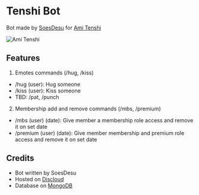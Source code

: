 
# Tenshi Bot
Bot made by [SoesDesu](https://soesdesu.carrd.co/) for [Ami Tenshi](https://www.youtube.com/@Amitenshi)

![Ami Tenshi](https://i.imgur.com/fqhw1HN.png)


## Features

1. Emotes commands (/hug, /kiss)
- /hug (user): Hug someone
- /kiss (user): Kiss someone
- TBD: /pat, /punch
2. Membership add and remove commands (/mbs, /premium)
- /mbs (user) (date): Give member a membership role access and remove it on set date
- /premium (user) (date): Give member membership and premium role access and remove it on set date
## Credits

- Bot written by SoesDesu
- Hosted on [Discloud](https:/discloud.app)
- Database on [MongoDB](https://www.mongodb.com/)
